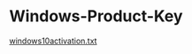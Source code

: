 # Windows-Product-Key

[windows10activation.txt](https://github.com/ishahzebali/Windows-Product-Key/files/7093075/windows10activation.txt)
